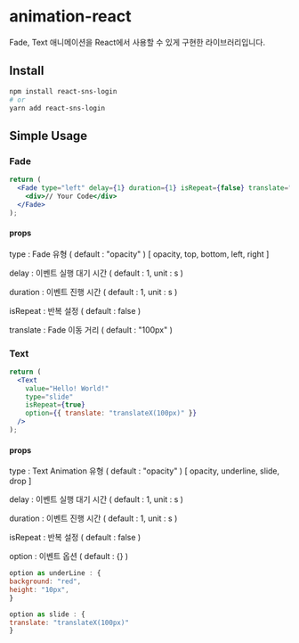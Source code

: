 # animation-react

Fade, Text 애니메이션을 React에서 사용할 수 있게 구현한 라이브러리입니다.

## Install

```bash
npm install react-sns-login
# or
yarn add react-sns-login
```

## Simple Usage

### Fade

```jsx live
return (
  <Fade type="left" delay={1} duration={1} isRepeat={false} translate="100px">
    <div>// Your Code</div>
  </Fade>
);
```

#### props

type : Fade 유형 ( default : "opacity" )
[ opacity, top, bottom, left, right ]

delay : 이벤트 실행 대기 시간 ( default : 1, unit : s )

duration : 이벤트 진행 시간 ( default : 1, unit : s )

isRepeat : 반복 설정 ( default : false )

translate : Fade 이동 거리 ( default : "100px" )

### Text

```jsx live
return (
  <Text
    value="Hello! World!"
    type="slide"
    isRepeat={true}
    option={{ translate: "translateX(100px)" }}
  />
);
```

#### props

type : Text Animation 유형 ( default : "opacity" )
[ opacity, underline, slide, drop ]

delay : 이벤트 실행 대기 시간 ( default : 1, unit : s )

duration : 이벤트 진행 시간 ( default : 1, unit : s )

isRepeat : 반복 설정 ( default : false )

option : 이벤트 옵션 ( default : {} )

```jsx live
option as underLine : {
background: "red",
height: "10px",
}

option as slide : {
translate: "translateX(100px)"
}
```
